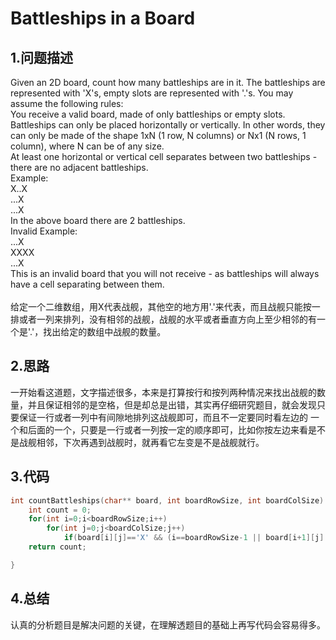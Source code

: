 Battleships in a Board
====

1.问题描述
---

Given an 2D board, count how many battleships are in it. The battleships are represented with 'X's, empty slots are represented with '.'s. You may assume the following rules: <br>
You receive a valid board, made of only battleships or empty slots.<br>
Battleships can only be placed horizontally or vertically. In other words, they can only be made of the shape 1xN (1 row, N columns) or Nx1 (N rows, 1 column), where N can be of any size.<br>
At least one horizontal or vertical cell separates between two battleships - there are no adjacent battleships.<br>
Example:<br>
X..X<br>
...X<br>
...X<br>
In the above board there are 2 battleships.<br> 
Invalid Example:<br>
...X<br>
XXXX<br>
...X<br>
This is an invalid board that you will not receive - as battleships will always have a cell separating between them.<br> 
<br>
给定一个二维数组，用X代表战舰，其他空的地方用'.'来代表，而且战舰只能按一排或者一列来排列，没有相邻的战舰，战舰的水平或者垂直方向上至少相邻的有一个是'.'，找出给定的数组中战舰的数量。

2.思路
---

一开始看这道题，文字描述很多，本来是打算按行和按列两种情况来找出战舰的数量，并且保证相邻的是空格，但是却总是出错，其实再仔细研究题目，就会发现只要保证一行或者一列中有间隙地排列这战舰即可，而且不一定要同时看左边的
一个和后面的一个，只要是一行或者一列按一定的顺序即可，比如你按左边来看是不是战舰相邻，下次再遇到战舰时，就再看它左变是不是战舰就行。<br>

3.代码
----

```c
int countBattleships(char** board, int boardRowSize, int boardColSize) {
    int count = 0;
    for(int i=0;i<boardRowSize;i++)
        for(int j=0;j<boardColSize;j++)
            if(board[i][j]=='X' && (i==boardRowSize-1 || board[i+1][j]!='X') && (j==boardColSize-1 || board[i][j+1]!='X')) count++;
    return count;

}
```

4.总结
---

认真的分析题目是解决问题的关键，在理解透题目的基础上再写代码会容易得多。
